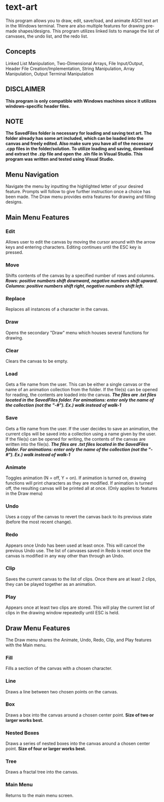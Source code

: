 # text-art
This program allows you to draw, edit, save/load, and animate ASCII text art in the Windows terminal. There are also multiple features for drawing pre-made shapes/designs. This program utilizes linked lists to manage the list of canvases, the undo list, and the redo list.

## Concepts
Linked List Manipulation, Two-Dimensional Arrays, File Input/Output, Header File Creation/Implementation, String Manipulation, Array Manipulation, Output Terminal Manipulation 

## DISCLAIMER
**This program is only compatible with Windows machines since it utilizes windows-specific header files.**

## NOTE
**The SavedFiles folder is necessary for loading and saving text art. The folder already has some art included, which can be loaded into the canvas and freely edited. Also make sure you have all of the necessary .cpp files in the folder/solution. To utilize loading and saving, download and extract the .zip file and open the .sln file in Visual Studio. This program was written and tested using Visual Studio.**

## Menu Navigation 
Navigate the menu by inputting the highlighted letter of your desired feature. Prompts will follow to give further instruction once a choice has been made. The Draw menu provides extra features for drawing and filling designs.

## Main Menu Features
### Edit
Allows user to edit the canvas by moving the cursor around with the arrow keys and entering characters. Editing continues until the ESC key is pressed. 

### Move
Shifts contents of the canvas by a specified number of rows and columns. ***Rows: positive numbers shift downward, negative numbers shift upward. Columns: positive numbers shift right, negative numbers shift left.***

### Replace
Replaces all instances of a character in the canvas.

### Draw
Opens the secondary "Draw" menu which houses several functions for drawing. 

### Clear
Clears the canvas to be empty.

### Load
Gets a file name from the user. This can be either a single canvas or the name of an animation collection from the folder. If the file(s) can be opened for reading, the contents are loaded into the canvas. ***The files are .txt files located in the SavedFiles folder. For animations: enter only the name of the collection (not the "-\#"). Ex.) walk instead of walk-1***

### Save
Gets a file name from the user. If the user decides to save an animation, the current clips will be saved into a collection using a name given by the user. If the file(s) can be opened for writing, the contents of the canvas are written into the file(s). ***The files are .txt files located in the SavedFiles folder. For animations: enter only the name of the collection (not the "-\#"). Ex.) walk instead of walk-1***

### Animate
Toggles animation (N = off, Y = on). If animation is turned on, drawing functions will print characters as they are modified. If animation is turned off, the resulting canvas will be printed all at once. (Only applies to features in the Draw menu)

### Undo
Uses a copy of the canvas to revert the canvas back to its previous state (before the most recent change).

### Redo
Appears once Undo has been used at least once. This will cancel the previous Undo use. The list of canvases saved in Redo is reset once the canvas is modified in any way other than through an Undo.

### Clip
Saves the current canvas to the list of clips. Once there are at least 2 clips, they can be played together as an animation. 

### Play
Appears once at least two clips are stored. This will play the current list of clips in the drawing window repeatedly until ESC is held.

## Draw Menu Features
The Draw menu shares the Animate, Undo, Redo, Clip, and Play features with the Main menu.

### Fill
Fills a section of the canvas with a chosen character.

### Line
Draws a line between two chosen points on the canvas.

### Box
Draws a box into the canvas around a chosen center point. **Size of two or larger works best.**

### Nested Boxes
Draws a series of nested boxes into the canvas around a chosen center point. **Size of four or larger works best.**

### Tree
Draws a fractal tree into the canvas.

### Main Menu
Returns to the main menu screen.
